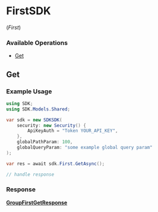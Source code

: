 # FirstSDK
(*First*)

### Available Operations

* [Get](#get)

## Get

### Example Usage

```csharp
using SDK;
using SDK.Models.Shared;

var sdk = new SDKSDK(
    security: new Security() {
        ApiKeyAuth = "Token YOUR_API_KEY",
    },
    globalPathParam: 100,
    globalQueryParam: "some example global query param"
);

var res = await sdk.First.GetAsync();

// handle response
```


### Response

**[GroupFirstGetResponse](../../models/operations/GroupFirstGetResponse.md)**

